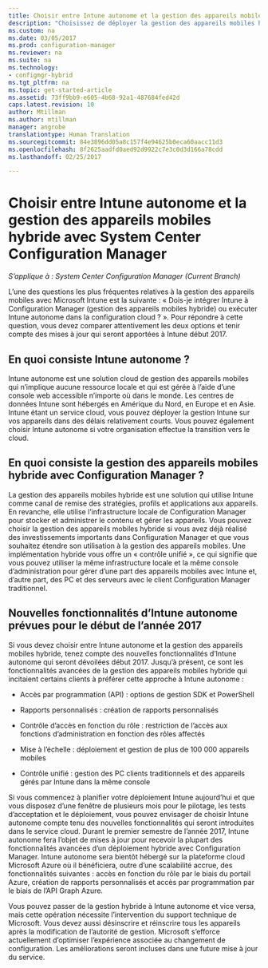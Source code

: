 ```yaml
---
title: Choisir entre Intune autonome et la gestion des appareils mobiles hybride | Microsoft Docs
description: "Choisissez de déployer la gestion des appareils mobiles hybride avec Intune et Configuration Manager ou d’exécuter Intune de façon autonome."
ms.custom: na
ms.date: 03/05/2017
ms.prod: configuration-manager
ms.reviewer: na
ms.suite: na
ms.technology:
- configmgr-hybrid
ms.tgt_pltfrm: na
ms.topic: get-started-article
ms.assetid: 73ff9bb9-e605-4b68-92a1-487684fed42d
caps.latest.revision: 10
author: Mtillman
ms.author: mtillman
manager: angrobe
translationtype: Human Translation
ms.sourcegitcommit: 84e3896dd05a8c157f4e94625b0eca60aacc11d3
ms.openlocfilehash: 8f2625aadfd0aed92d9922c7e3c0d3d166a78cdd
ms.lasthandoff: 02/25/2017

---
```

# <a name="choose-between-microsoft-intune-standalone-and-hybrid-mobile-device-management-with-system-center-configuration-manager"></a>Choisir entre Intune autonome et la gestion des appareils mobiles hybride avec System Center Configuration Manager

*S’applique à : System Center Configuration Manager (Current Branch)*

L’une des questions les plus fréquentes relatives à la gestion des appareils mobiles avec Microsoft Intune est la suivante : « Dois-je intégrer Intune à Configuration Manager (gestion des appareils mobiles hybride) ou exécuter Intune autonome dans la configuration cloud ? ». Pour répondre à cette question, vous devez comparer attentivement les deux options et tenir compte des mises à jour qui seront apportées à Intune début 2017.

## <a name="what-is-intune-standalone"></a>En quoi consiste Intune autonome ?

Intune autonome est une solution cloud de gestion des appareils mobiles qui n’implique aucune ressource locale et qui est gérée à l’aide d’une console web accessible n’importe où dans le monde. Les centres de données Intune sont hébergés en Amérique du Nord, en Europe et en Asie. Intune étant un service cloud, vous pouvez déployer la gestion Intune sur vos appareils dans des délais relativement courts. Vous pouvez également choisir Intune autonome si votre organisation effectue la transition vers le cloud.

## <a name="what-is-hybrid-mdm-with-configuration-manager"></a>En quoi consiste la gestion des appareils mobiles hybride avec Configuration Manager ?

La gestion des appareils mobiles hybride est une solution qui utilise Intune comme canal de remise des stratégies, profils et applications aux appareils. En revanche, elle utilise l’infrastructure locale de Configuration Manager pour stocker et administrer le contenu et gérer les appareils. Vous pouvez choisir la gestion des appareils mobiles hybride si vous avez déjà réalisé des investissements importants dans Configuration Manager et que vous souhaitez étendre son utilisation à la gestion des appareils mobiles. Une implémentation hybride vous offre un « contrôle unifié », ce qui signifie que vous pouvez utiliser la même infrastructure locale et la même console d’administration pour gérer d’une part des appareils mobiles avec Intune et, d’autre part, des PC et des serveurs avec le client Configuration Manager traditionnel.

## <a name="whats-coming-to-intune-standalone-in-early-2017"></a>Nouvelles fonctionnalités d’Intune autonome prévues pour le début de l’année 2017

Si vous devez choisir entre Intune autonome et la gestion des appareils mobiles hybride, tenez compte des nouvelles fonctionnalités d’Intune autonome qui seront dévoilées début 2017. Jusqu’à présent, ce sont les fonctionnalités avancées de la gestion des appareils mobiles hybride qui incitaient certains clients à préférer cette approche à Intune autonome :

-   Accès par programmation (API) : options de gestion SDK et PowerShell

-   Rapports personnalisés : création de rapports personnalisés

-   Contrôle d’accès en fonction du rôle : restriction de l’accès aux fonctions d’administration en fonction des rôles affectés

-   Mise à l’échelle : déploiement et gestion de plus de 100 000 appareils mobiles

-   Contrôle unifié : gestion des PC clients traditionnels et des appareils gérés par Intune dans la même console

Si vous commencez à planifier votre déploiement Intune aujourd’hui et que vous disposez d’une fenêtre de plusieurs mois pour le pilotage, les tests d’acceptation et le déploiement, vous pouvez envisager de choisir Intune autonome compte tenu des nouvelles fonctionnalités qui seront introduites dans le service cloud. Durant le premier semestre de l’année 2017, Intune autonome fera l’objet de mises à jour pour recevoir la plupart des fonctionnalités avancées d’un déploiement hybride avec Configuration Manager. Intune autonome sera bientôt hébergé sur la plateforme cloud Microsoft Azure où il bénéficiera, outre d’une scalabilité accrue, des fonctionnalités suivantes : accès en fonction du rôle par le biais du portail Azure, création de rapports personnalisés et accès par programmation par le biais de l’API Graph Azure.

Vous pouvez passer de la gestion hybride à Intune autonome et vice versa, mais cette opération nécessite l’intervention du support technique de Microsoft. Vous devez aussi désinscrire et réinscrire tous les appareils après la modification de l’autorité de gestion.  Microsoft s’efforce actuellement d’optimiser l’expérience associée au changement de configuration. Les améliorations seront incluses dans une future mise à jour du service.

